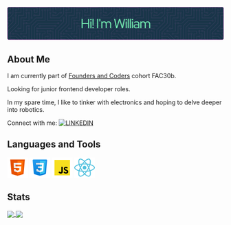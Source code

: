 ![Header](./william-header-5.png)

## About Me

I am currently part of [Founders and Coders](https://www.foundersandcoders.com/) cohort FAC30b.

Looking for junior frontend developer roles.

In my spare time, I like to tinker with electronics and hoping to delve deeper into robotics.

Connect with me: [![LINKEDIN](https://img.shields.io/badge/LinkedIn-0077B5?style=for-the-badge&logo=linkedin&logoColor=white)](https://www.linkedin.com/in/william-man/)

## Languages and Tools

![HTML](./html-48.png) ![CSS](./css-48.png) ![JAVASCRIPT](./javascript-48.png) ![REACT](./react-48.png)

## Stats

<a href="https://github.com/anuraghazra/github-readme-stats">
  <img height=200 align="center" src="https://github-readme-stats.vercel.app/api?username=william-man&hide=stars&theme=cobalt&show_icons=true" />
</a>
<a href="https://github.com/anuraghazra/convoychat">
  <img height=200 align="center" src="https://github-readme-stats.vercel.app/api/top-langs/?username=william-man&size_weight=0.5&count_weight=0.5&theme=cobalt" />
</a>

<!--
**william-man/William-Man** is a ✨ _special_ ✨ repository because its `README.md` (this file) appears on your GitHub profile.

Here are some ideas to get you started:
&title_color=#fff&text_color=#fff&border_color=#C0A702&bg_color=#035924&border_radius=9
- 🔭 I’m currently working on ...
- 🌱 I’m currently learning ...
- 👯 I’m looking to collaborate on ...
- 🤔 I’m looking for help with ...
- 💬 Ask me about ...
- 📫 How to reach me: ...
- 😄 Pronouns: ...
- ⚡ Fun fact: ...
-->
